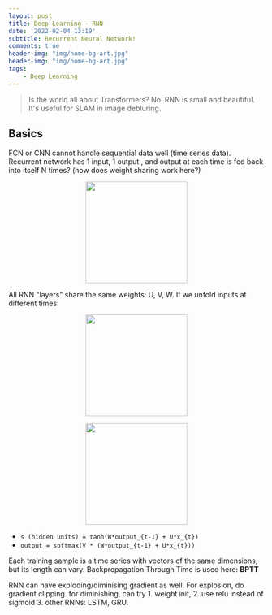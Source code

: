 ```yaml
---
layout: post
title: Deep Learning - RNN
date: '2022-02-04 13:19'
subtitle: Recurrent Neural Network!
comments: true
header-img: "img/home-bg-art.jpg"
header-img: "img/home-bg-art.jpg"
tags:
    - Deep Learning
---
```


> Is the world all about Transformers? No. RNN is small and beautiful. It's useful for SLAM in image debluring.

## Basics

FCN or CNN cannot handle sequential data well (time series data). Recurrent network has 1 input, 1 output , and output at each time is fed back into itself N times? (how does weight sharing work here?)

<div style="text-align: center;">
<p align="center">
    <figure>
        <img src="https://github.com/user-attachments/assets/5d2a4106-60b5-46d0-9e77-b3176416ea33" height="200" alt=""/>
    </figure>
</p>
</div>

All RNN "layers" share the same weights: U, V, W. If we unfold inputs at different times: 

<div style="text-align: center;">
<p align="center">
    <figure>
        <img src="https://github.com/user-attachments/assets/35add241-e857-4710-8cdb-3d5e057f3972" height="200" alt=""/>
    </figure>
</p>
</div>

<div style="text-align: center;">
<p align="center">
    <figure>
        <img src="https://github.com/user-attachments/assets/fa68f6d1-dc25-40e3-a07e-ae820d8cd657" height="200" alt=""/>
    </figure>
</p>
</div>

- `s (hidden units) = tanh(W*output_{t-1} + U*x_{t})`
- `output = softmax(V * (W*output_{t-1} + U*x_{t}))`

Each training sample is a time series with vectors of the same dimensions, but its length can vary. Backpropagation Through Time is used here: **BPTT**

RNN can have exploding/diminising gradient as well. For explosion, do gradient clipping. for diminishing, can try 1. weight init, 2. use relu instead of sigmoid 3. other RNNs: LSTM, GRU.
